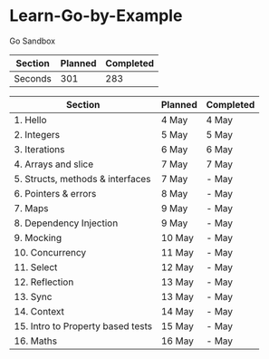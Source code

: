 # Learn-Go-by-Example
Go Sandbox

Section | Planned | Completed 
--- | --- | --- 
Seconds | 301 | 283 


Section | Planned | Completed
--- | --- | ---
1. Hello | 4 May | 4 May
2. Integers | 5 May | 5 May
3. Iterations | 6 May | 6 May
4. Arrays and slice | 7 May | 7 May
5. Structs, methods & interfaces | 7 May | - May
6. Pointers & errors | 8 May | - May
7. Maps | 9 May | - May
8. Dependency Injection | 9 May | - May
9. Mocking | 10 May | - May
10. Concurrency | 11 May | - May
11. Select | 12 May | - May
12. Reflection | 13 May | - May
13. Sync | 13 May | - May
14. Context | 14 May | - May
15. Intro to Property based tests | 15 May | - May
16. Maths | 16 May | - May